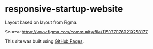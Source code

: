 # responsive-startup-website

Layout based on layout from Figma.<br>

Source: https://www.figma.com/community/file/1150370769219258177<br>

This site was built using [GitHub Pages](https://b13d.github.io/responsive-startup-website/).


